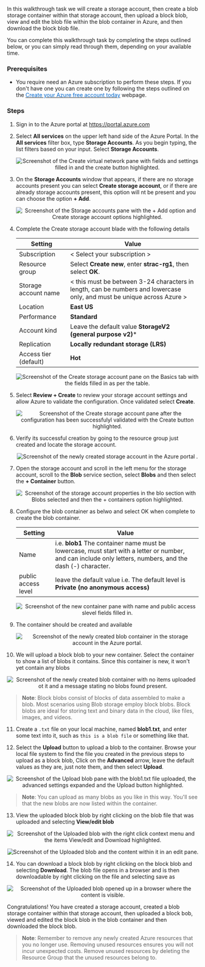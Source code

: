 
In this walkthrough task we will create a storage account, then create a blob storage container within that storage account, then upload a block blob, view and edit the blob file within the blob container in Azure, and then download the block blob file.

You can complete this walkthrough task by completing the steps outlined below, or you can simply read through them, depending on your available time.

### Prerequisites
- You require need an Azure subscription to perform these steps. If you don't have one you can create one by following the steps outlined on the <a href="https://azure.microsoft.com/en-us/free/?ref=microsoft.com&utm_source=microsoft.com&utm_medium=docs&utm_campaign=visualstudio" target="_blank"><span style="color: #0066cc;" color="#0066cc">Create your Azure free account today</span></a> webpage.


### Steps

1. Sign in to the Azure portal at <a href="https://portal.azure.com" target="_blank"><span style="color: #0066cc;" color="#0066cc">https://portal.azure.com</span></a>

2. Select **All services** on the upper left hand side of the Azure Portal. In the **All services** filter box, type **Storage Accounts**. As you begin typing, the list filters based on your input. Select **Storage Accounts**.

   <p style="text-align:center;"><img src="../Linked_Image_Files/walkthrough-createblobportal1.png" alt="Screenshot of the Create virtual network pane with fields and settings filled in and the create button highlighted."></p>


3. On the **Storage Accounts** window that appears, if there are no storage accounts present you can select **Create storage account**, or if there are already storage accounts present, this option will nt be present and you can choose the option **+ Add**.

   <p style="text-align:center;"><img src="../Linked_Image_Files/walkthrough-createblobportal2.png" alt="Screenshot of the Storage accounts pane with the + Add option and Create storage account options highlighted."></p>

4. Complete the Create storage account blade with the following details


    | Setting | Value | 
    | --- | --- |
    | Subscription | < Select your subscription > |
    | Resource group | Select **Create new**, enter **strac-rg1**, then select **OK**. |
    | Storage account name | < this must be between 3-24 characters in length, can be numbers and lowercase only, and must be unique across Azure > |
    | Location | **East US**  |
    | Performance | **Standard** |
    | Account kind | Leave the default value **StorageV2 (general purpose v2)*** |
    | Replication | **Locally redundant storage (LRS)** |
    | Access tier (default) | **Hot** |

   <p style="text-align:center;"><img src="../Linked_Image_Files/walkthrough-createblobportal3.png" alt="Screenshot of the Create storage account pane on the Basics tab with the fields filled in as per the table."></p>

5. Select **Review + Create** to review your storage account settings and allow Azure to validate the configuration. Once validated select **Create**.

   <p style="text-align:center;"><img src="../Linked_Image_Files/walkthrough-createblobportal4.png" alt="Screenshot of the Create storage account pane after the configuration has been successfulyl validated with the Create button highlighted."></p>

6. Verify its successful creation by going to the resource group just created and locate the storage account.

   <p style="text-align:center;"><img src="../Linked_Image_Files/walkthrough-createblobportal5.png" alt="Screenshot of the newly created storage account in the Azure portal ."></p>

7. Open the storage account and scroll in the left menu for the storage account, scroll to the **Blob** service section, select **Blobs** and then select the **+ Container** button.

   <p style="text-align:center;"><img src="../Linked_Image_Files/walkthrough-createblobportal6.png" alt="Screenshot of the storage account properties in the blo section with Blobs selected and then the + containers option highlighted."></p>

8. Configure the blob container as belwo and select OK when complete to create the blob container.


    | Setting | Value |
    | --- | --- |
    | Name | i.e. **blob1** The container name must be lowercase, must start with a letter or number, and can include only letters, numbers, and the dash (-) character. |
    | public access level| leave the default value i.e. The default level is **Private (no anonymous access)** |

   <p style="text-align:center;"><img src="../Linked_Image_Files/walkthrough-createblobportal7.png" alt="Screenshot of the new container pane with name and public access slevel fields filled in."></p>

9. The container should be created and available

   <p style="text-align:center;"><img src="../Linked_Image_Files/walkthrough-createblobportal8.png" alt="Screenshot of the newly created blob container in the storage account in the Azure portal."></p>

10. We will upload a block blob to your new container. Select the container to show a list of blobs it contains. Since this container is new, it won't yet contain any blobs


   <p style="text-align:center;"><img src="../Linked_Image_Files/walkthrough-createblobportal9.png" alt="Screenshot of the newly created blob container with no items uploaded ot it and a message stating no blobs found present."></p>

> **Note**: Block blobs consist of blocks of data assembled to make a blob. Most scenarios using Blob storage employ block blobs. Block blobs are ideal for storing text and binary data in the cloud, like files, images, and videos. 

11. Create a `.txt` file on your local machine, named **blob1.txt**, and enter some text into it, such as `this is a blob file` or something like that.

12. Select the **Upload** button to upload a blob to the container. Browse your local file system to find the file you created in the previous steps to upload as a block blob, Click on the **Advanced** arrow, leave the default values as they are, just note them, and then select **Upload**.

   <p style="text-align:center;"><img src="../Linked_Image_Files/walkthrough-createblobportal10.png" alt="Screenshot of the Upload blob pane with the blob1.txt file uploaded, the advanced settings expanded and the Upload button highlighted."></p>


 > **Note**: You can upload as many blobs as you like in this way. You'll see that the new blobs are now listed within the container.

13. View the uploaded block blob by right clicking on the blob file that was uploaded and selecting **View/edit blob**

   <p style="text-align:center;"><img src="../Linked_Image_Files/walkthrough-createblobportal11.png" alt="Screenshot of the Uploaded blob with the right click context menu and the items View/edit and Download highlighted."></p>


   <p style="text-align:center;"><img src="../Linked_Image_Files/walkthrough-createblobportal12.png" alt="Screenshot of the Uploaded blob and the content within it in an edit pane."></p>


14. You can download a block blob by right clicking on the block blob and selecting **Download**. The blob file opens in a browser and is then downloadable by right clicking on the file and selecting save as

   <p style="text-align:center;"><img src="../Linked_Image_Files/walkthrough-createblobportal13.png" alt="Screenshot of the Uploaded blob opened up in a browser where the content is visible."></p>

Congratulations! You have created a storage account, created a blob storage container within that storage account, then uploaded a block bob, viewed and edited the block blob in the blob container and then downloaded the block blob.

> **Note**: Remember to remove any newly created Azure resources that you no longer use. Removing unused resources ensures you will not incur unexpected costs. Remove unused resources by deleting the Resource Group that the unused resources belong to.